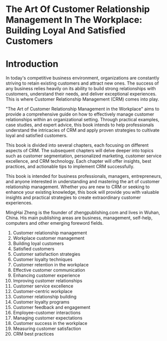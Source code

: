 # The Art Of Customer Relationship Management In The Workplace: Building Loyal And Satisfied Customers

# Introduction

In today's competitive business environment, organizations are constantly striving to retain existing customers and attract new ones. The success of any business relies heavily on its ability to build strong relationships with customers, understand their needs, and deliver exceptional experiences. This is where Customer Relationship Management (CRM) comes into play.

"The Art of Customer Relationship Management in the Workplace" aims to provide a comprehensive guide on how to effectively manage customer relationships within an organizational setting. Through practical examples, case studies, and expert advice, this book intends to help professionals understand the intricacies of CRM and apply proven strategies to cultivate loyal and satisfied customers.

This book is divided into several chapters, each focusing on different aspects of CRM. The subsequent chapters will delve deeper into topics such as customer segmentation, personalized marketing, customer service excellence, and CRM technology. Each chapter will offer insights, best practices, and actionable tips to implement CRM successfully.

This book is intended for business professionals, managers, entrepreneurs, and anyone interested in understanding and mastering the art of customer relationship management. Whether you are new to CRM or seeking to enhance your existing knowledge, this book will provide you with valuable insights and practical strategies to create extraordinary customer experiences.

MingHai Zheng is the founder of zhengpublishing.com and lives in Wuhan, China. His main publishing areas are business, management, self-help, computers and other emerging foreword fields.



1. Customer relationship management
2. Workplace customer management
3. Building loyal customers
4. Satisfied customers
5. Customer satisfaction strategies
6. Customer loyalty techniques
7. Customer retention in the workplace
8. Effective customer communication
9. Enhancing customer experience
10. Improving customer relationships
11. Customer service excellence
12. Customer-centric workplace
13. Customer relationship building
14. Customer loyalty programs
15. Customer feedback and engagement
16. Employee-customer interactions
17. Managing customer expectations
18. Customer success in the workplace
19. Measuring customer satisfaction
20. CRM best practices

